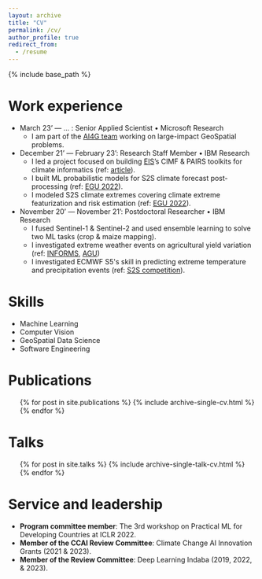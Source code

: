 ```yaml
---
layout: archive
title: "CV"
permalink: /cv/
author_profile: true
redirect_from:
  - /resume
---
```


{% include base_path %}

Work experience
======
* March 23’ — ... : Senior Applied Scientist • Microsoft Research
  * I am part of the [AI4G team](https://www.microsoft.com/en-us/research/group/ai-for-good-research-lab/) working on large-impact GeoSpatial problems.
* December 21’ — February 23’: Research Staff Member • IBM Research
  * I led a project focused on building [EIS](https://www.ibm.com/products/environmental-intelligence-suite/geospatial-analytics)’s CIMF & PAIRS toolkits for climate informatics (ref: [article](https://research.ibm.com/blog/ai-for-climate-change-adaptation)).
  * I built ML probabilistic models for S2S climate forecast post-processing (ref: [EGU 2022](https://meetingorganizer.copernicus.org/EGU22/EGU22-11063.html)).
  * I modeled S2S climate extremes covering climate extreme featurization and risk estimation (ref: [EGU 2022](https://meetingorganizer.copernicus.org/EGU22/EGU22-12461.html)).
* November 20’ — November 21’: Postdoctoral Researcher • IBM Research
  * I fused Sentinel-1 & Sentinel-2 and used ensemble learning to solve two ML tasks (crop & maize mapping). 
  * I investigated extreme weather events on agricultural yield variation (ref: [INFORMS](https://research.ibm.com/publications/climate-aware-forecasting-of-agricultural-produce-across-large-regions), [AGU](https://ui.adsabs.harvard.edu/abs/2021AGUFM.H53C..03D/abstract))
  * I investigated ECMWF S5's skill in predicting extreme temperature and precipitation events (ref: [S2S competition](https://s2s-ai-challenge.github.io/)).
 
Skills
======
* Machine Learning
* Computer Vision
* GeoSpatial Data Science
* Software Engineering

Publications
======
  <ul>{% for post in site.publications %}
    {% include archive-single-cv.html %}
  {% endfor %}</ul>
  
Talks
======
  <ul>{% for post in site.talks %}
    {% include archive-single-talk-cv.html %}
  {% endfor %}</ul>
  
Service and leadership
======
* **Program committee member**: The 3rd workshop on Practical ML for Developing Countries at ICLR 2022.
* **Member of the CCAI Review Committee**: Climate Change AI Innovation Grants (2021 & 2023).
* **Member of the Review Committee**: Deep Learning Indaba (2019, 2022, & 2023).
